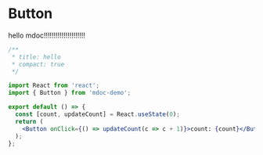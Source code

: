 # Button

hello mdoc!!!!!!!!!!!!!!!!!!!!!

```jsx
/**
 * title: hello
 * compact: true
 */

import React from 'react';
import { Button } from 'mdoc-demo';

export default () => {
  const [count, updateCount] = React.useState(0);
  return (
    <Button onClick={() => updateCount(c => c + 1)}>count: {count}</Button>
  );
};
```

<API exports='["default", "Other"]' />
